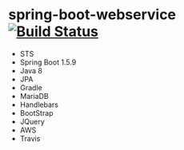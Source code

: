 # spring-boot-webservice [![Build Status](https://travis-ci.org/koda93/spring-boot-webservice.svg?branch=master)](https://travis-ci.org/koda93/spring-boot-webservice)


- STS
- Spring Boot 1.5.9
- Java 8
- JPA
- Gradle
- MariaDB
- Handlebars
- BootStrap
- JQuery
- AWS
- Travis
